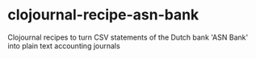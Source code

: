 # clojournal-recipe-asn-bank
Clojournal recipes to turn CSV statements of the Dutch bank 'ASN Bank' into plain text accounting journals
